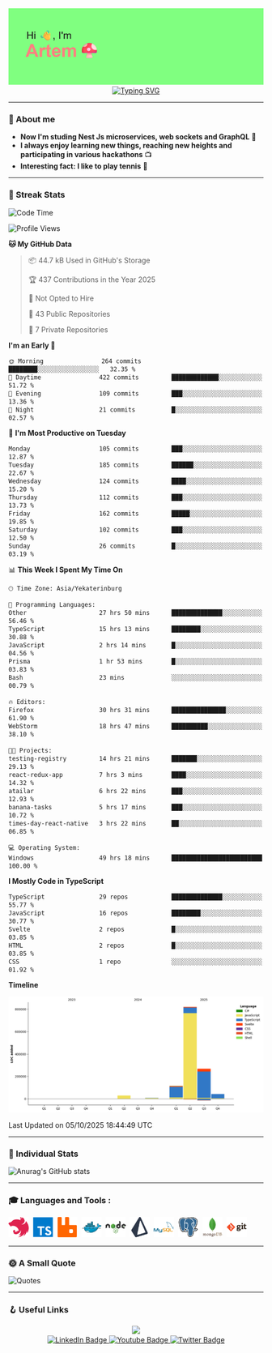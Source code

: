 <div id="header" align="center">
  <img src="https://github.com/CurlyBattery/CurlyBattery/blob/master/header.png?raw=true" alt="альтернативный текст">
  <a href="https://git.io/typing-svg"><img src="https://readme-typing-svg.demolab.com?font=Fira+Code&pause=1000&color=2BF777&width=435&lines=I've+been+doing+backend+programming+;on+Nest+JS+for+13+months+now" alt="Typing SVG" /></a>
</div>

---

### :otter: About me 
- __Now I'm studing Nest Js microservices, web sockets and GraphQL__ 🧩
- __I always enjoy learning new things, reaching new heights and participating in various hackathons__ 📺
- __Interesting fact: I like to play tennis__ 🏓

---

### :monorail: Streak Stats 

<!--START_SECTION:waka-->
![Code Time](http://img.shields.io/badge/Code%20Time-1%2C583%20hrs%2036%20mins-blue)

![Profile Views](http://img.shields.io/badge/Profile%20Views-0-blue)

**🐱 My GitHub Data** 

> 📦 44.7 kB Used in GitHub's Storage 
 > 
> 🏆 437 Contributions in the Year 2025
 > 
> 🚫 Not Opted to Hire
 > 
> 📜 43 Public Repositories 
 > 
> 🔑 7 Private Repositories 
 > 
**I'm an Early 🐤** 

```text
🌞 Morning                264 commits         ████████░░░░░░░░░░░░░░░░░   32.35 % 
🌆 Daytime                422 commits         █████████████░░░░░░░░░░░░   51.72 % 
🌃 Evening                109 commits         ███░░░░░░░░░░░░░░░░░░░░░░   13.36 % 
🌙 Night                  21 commits          █░░░░░░░░░░░░░░░░░░░░░░░░   02.57 % 
```
📅 **I'm Most Productive on Tuesday** 

```text
Monday                   105 commits         ███░░░░░░░░░░░░░░░░░░░░░░   12.87 % 
Tuesday                  185 commits         ██████░░░░░░░░░░░░░░░░░░░   22.67 % 
Wednesday                124 commits         ████░░░░░░░░░░░░░░░░░░░░░   15.20 % 
Thursday                 112 commits         ███░░░░░░░░░░░░░░░░░░░░░░   13.73 % 
Friday                   162 commits         █████░░░░░░░░░░░░░░░░░░░░   19.85 % 
Saturday                 102 commits         ███░░░░░░░░░░░░░░░░░░░░░░   12.50 % 
Sunday                   26 commits          █░░░░░░░░░░░░░░░░░░░░░░░░   03.19 % 
```


📊 **This Week I Spent My Time On** 

```text
🕑︎ Time Zone: Asia/Yekaterinburg

💬 Programming Languages: 
Other                    27 hrs 50 mins      ██████████████░░░░░░░░░░░   56.46 % 
TypeScript               15 hrs 13 mins      ████████░░░░░░░░░░░░░░░░░   30.88 % 
JavaScript               2 hrs 14 mins       █░░░░░░░░░░░░░░░░░░░░░░░░   04.56 % 
Prisma                   1 hr 53 mins        █░░░░░░░░░░░░░░░░░░░░░░░░   03.83 % 
Bash                     23 mins             ░░░░░░░░░░░░░░░░░░░░░░░░░   00.79 % 

🔥 Editors: 
Firefox                  30 hrs 31 mins      ███████████████░░░░░░░░░░   61.90 % 
WebStorm                 18 hrs 47 mins      ██████████░░░░░░░░░░░░░░░   38.10 % 

🐱‍💻 Projects: 
testing-registry         14 hrs 21 mins      ███████░░░░░░░░░░░░░░░░░░   29.13 % 
react-redux-app          7 hrs 3 mins        ████░░░░░░░░░░░░░░░░░░░░░   14.32 % 
atailar                  6 hrs 22 mins       ███░░░░░░░░░░░░░░░░░░░░░░   12.93 % 
banana-tasks             5 hrs 17 mins       ███░░░░░░░░░░░░░░░░░░░░░░   10.72 % 
times-day-react-native   3 hrs 22 mins       ██░░░░░░░░░░░░░░░░░░░░░░░   06.85 % 

💻 Operating System: 
Windows                  49 hrs 18 mins      █████████████████████████   100.00 % 
```

**I Mostly Code in TypeScript** 

```text
TypeScript               29 repos            ██████████████░░░░░░░░░░░   55.77 % 
JavaScript               16 repos            ████████░░░░░░░░░░░░░░░░░   30.77 % 
Svelte                   2 repos             █░░░░░░░░░░░░░░░░░░░░░░░░   03.85 % 
HTML                     2 repos             █░░░░░░░░░░░░░░░░░░░░░░░░   03.85 % 
CSS                      1 repo              ░░░░░░░░░░░░░░░░░░░░░░░░░   01.92 % 
```



**Timeline**

![Lines of Code chart](https://raw.githubusercontent.com/CurlyBattery/CurlyBattery/master/assets/bar_graph.png)


 Last Updated on 05/10/2025 18:44:49 UTC
<!--END_SECTION:waka-->

---

### :slot_machine: Individual Stats 
![Anurag's GitHub stats](https://github-readme-stats.vercel.app/api?username=CurlyBattery&hide=contribs,prs&theme=dracula)

---

### :mortar_board: Languages and Tools :
<div>
  <img src="https://github.com/devicons/devicon/blob/master/icons/nestjs/nestjs-original.svg" title="Nest" alt="Nest" width="40" height="40"/>&nbsp;
  <img src="https://github.com/devicons/devicon/blob/master/icons/typescript/typescript-plain.svg" title="TypeScript" alt="TypeScript" width="40" height="40"/>&nbsp;
  <img src="https://github.com/devicons/devicon/blob/master/icons/rabbitmq/rabbitmq-original.svg" title="Rabbit" alt="RabbitMQ" width="40" height="40"/>&nbsp;
  <img src="https://github.com/devicons/devicon/blob/master/icons/docker/docker-original.svg" title="Docker" alt="Docker" width="40" height="40"/>&nbsp;
  <img src="https://github.com/devicons/devicon/blob/master/icons/nodejs/nodejs-original-wordmark.svg" title="NodeJS" alt="NodeJS" width="40" height="40"/>&nbsp;
  <img src="https://github.com/devicons/devicon/blob/master/icons/prisma/prisma-original.svg" title="Prisma"  alt="Prisma" width="40" height="40"/>&nbsp;
  <img src="https://github.com/devicons/devicon/blob/master/icons/mysql/mysql-original-wordmark.svg" title="MySQL"  alt="MySQL" width="40" height="40"/>&nbsp;
  <img src="https://github.com/devicons/devicon/blob/master/icons/postgresql/postgresql-original.svg" title="PostgreSQL"  alt="PostgreSQL" width="40" height="40"/>&nbsp;
  <img src="https://github.com/devicons/devicon/blob/master/icons/mongodb/mongodb-original-wordmark.svg" title="MongoDB" alt="MongoDB" width="40" height="40"/>&nbsp;
  <img src="https://github.com/devicons/devicon/blob/master/icons/git/git-original-wordmark.svg" title="Git" **alt="Git" width="40" height="40"/>
</div>

---

### :sun_with_face: A Small Quote
![Quotes](https://quotes-github-readme.vercel.app/api?type=horizontal&theme=dark)

---

### :hook: Useful Links 
<div align="center">
  <img src="https://media2.giphy.com/media/v1.Y2lkPTc5MGI3NjExdG1qb3M0MHpyZmczeDJoZzR4Z2lvcXBydDhpejNpb3Zoc2NoM2lnaCZlcD12MV9pbnRlcm5hbF9naWZfYnlfaWQmY3Q9Zw/FXynzLoP14IHsnfGmO/giphy.gif" height="300">
  
  <div id="badges">
  <a href="your-linkedin-URL">
    <img src="https://img.shields.io/badge/LinkedIn-blue?style=for-the-badge&logo=linkedin&logoColor=white" alt="LinkedIn Badge"/>
  </a>
  <a href="your-youtube-URL">
    <img src="https://img.shields.io/badge/YouTube-red?style=for-the-badge&logo=youtube&logoColor=white" alt="Youtube Badge"/>
  </a>
  <a href="your-twitter-URL">
    <img src="https://img.shields.io/badge/Twitter-blue?style=for-the-badge&logo=twitter&logoColor=white" alt="Twitter Badge"/>
  </a>
